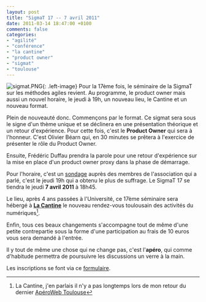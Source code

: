 ```yaml
---
layout: post
title: "SigmaT 17 -- 7 avril 2011"
date: 2011-03-14 18:47:00 +0100
comments: false
categories: 
- "agilité"
- "conférence"
- "la cantine"
- "product owner"
- "sigmat"
- "toulouse"
---
```

![sigmat.PNG](https://blog-img.crafting-labs.fr/logo/.sigmat_s.jpg){: .left-image}
Pour la 17ème fois, le séminaire de la SigmaT sur les méthodes agiles revient. Au programme, le product owner mais aussi un nouvel horaire, le jeudi à 19h, un nouveau lieu, le Cantine et un nouveau format.


Plein de nouveauté donc. Commençons par le format. Ce sigmat sera sous le signe d'un thème unique et se déclinera en une présentation théorique et un retour d'expérience.
Pour cette fois, c'est le __Product Owner__ qui sera à l'honneur.
C'est Olivier Béarn qui, en 30 minutes se prêtera à l'exercice de présenter le rôle du Product Owner.

Ensuite, Frédéric Duffau prendra la parole pour une retour d'expérience sur la mise en place d'un product owner proxy dans la phase de démarrage.

Pour l'horaire, c'est un [sondage](http://www.sigmat.fr/index.php?post/2011/02/20/Quel-horaire-pour-les-s%C3%A9minaires) auprès des membres de l'association qui a parlé, c'est le jeudi 19h qui a obtenu le plus de suffrage. Le SigmaT 17 se tiendra le jeudi __7 avril 2011__ à 18h45.

Le lieu, après 4 ans passées à l'Université, ce 17ème séminaire sera hébergé à __[La Cantine](http://lacantine-toulouse.org)__ le nouveau rendez-vous toulousain des activités du numériques[^1].

Enfin, tous ces beaux changements s'accompagne tout de même d'une petite contrepartie sous la forme d'une participation au frais de 10 euros vous sera demandé à l'entrée.

Il y tout de même une chose qui ne change pas, c'est l'__apéro__, qui comme d'habitude permettra de poursuivre les discussions un verre à la main. 

Les inscriptions se font via ce [formulaire](http://bit.ly/e8gcgv).


[^1]: La Cantine, j'en parlais il n'y a pas longtemps lors de mon retour du dernier [ApéroWeb Toulouse](/index.php?post/2011/02/27/21-f%C3%A9vrier-2011-Ap%C3%A9roWeb-Toulouse%2C-Web-et-Agilit%C3%A9)
